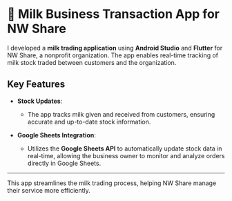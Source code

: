 # 🥛 Milk Business Transaction App for NW Share

I developed a **milk trading application** using **Android Studio** and **Flutter** for NW Share, a nonprofit organization. The app enables real-time tracking of milk stock traded between customers and the organization.

## Key Features

- **Stock Updates**: 
   - The app tracks milk given and received from customers, ensuring accurate and up-to-date stock information.

- **Google Sheets Integration**: 
   - Utilizes the **Google Sheets API** to automatically update stock data in real-time, allowing the business owner to monitor and analyze orders directly in Google Sheets.

---

This app streamlines the milk trading process, helping NW Share manage their service more efficiently.
